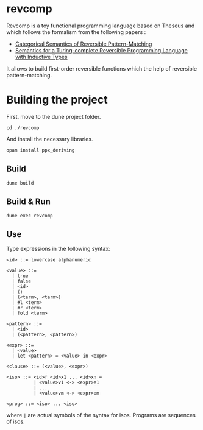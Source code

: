 # revcomp

Revcomp is a toy functional programming language based on Theseus and
which follows the formalism from the following papers : 

- [Categorical Semantics of Reversible Pattern-Matching](https://arxiv.org/abs/2109.05837)
- [Semantics for a Turing-complete Reversible Programming Language with Inductive Types](https://arxiv.org/abs/2309.12151)

It allows to build first-order reversible functions which the help of
reversible pattern-matching.

# Building the project

First, move to the dune project folder.

```
cd ./revcomp
```

And install the necessary libraries.

```
opam install ppx_deriving
```

## Build

```
dune build
```

## Build & Run

```
dune exec revcomp
```

## Use

Type expressions <expr> in the following syntax:

```
<id> ::= lowercase alphanumeric

<value> ::=
  | true
  | false
  | <id>
  | ()
  | (<term>, <term>)
  | #l <term>
  | #r <term>
  | fold <term>

<pattern> ::=
  | <id>
  | (<pattern>, <pattern>)

<expr> ::=
  | <value>
  | let <pattern> = <value> in <expr>

<clause> ::= (<value>, <expr>)

<iso> ::= <id>f <id>x1 ... <id>xn =
          | <value>v1 <-> <expr>e1
          | ...
          | <value>vm <-> <expr>em

<prog> ::= <iso> ... <iso>
```

where `|` are actual symbols of the syntax for isos. Programs are sequences of isos.
